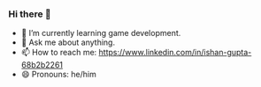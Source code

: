 ### Hi there 👋
- 🌱 I’m currently learning game development.
- 💬 Ask me about anything.
- 📫 How to reach me: https://www.linkedin.com/in/ishan-gupta-68b2b2261
- 😄 Pronouns: he/him
